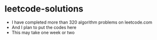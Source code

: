 # leetcode-solutions
* I have completed more than 320 algorithm problems on leetcode.com
* And I plan to put the codes here
* This may take one week or two
